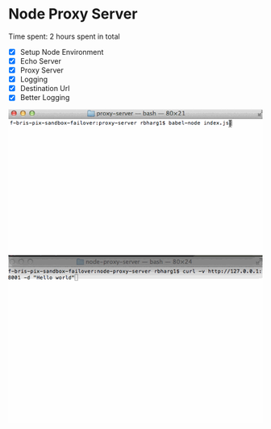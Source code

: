 Node Proxy Server
=========================

Time spent:  2 hours spent in total


- [x] Setup Node Environment
- [x] Echo Server
- [x] Proxy Server
- [x] Logging
- [x] Destination Url
- [x] Better Logging

![Alt Text](proxy-server/NodeDemo.gif)
